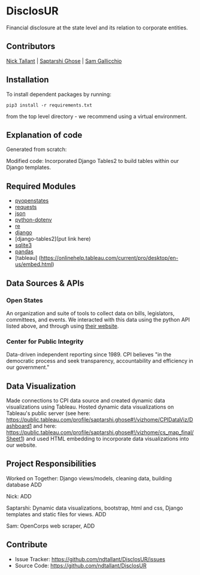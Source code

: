 DisclosUR
=========

Financial disclosure at the state level and its relation to corporate entities.

## Contributors

[Nick Tallant](https://github.com/ndtallant) | [Saptarshi Ghose](https://github.com/saptarshighose) |  [Sam Gallicchio](https://github.com/SRGallicchio)

## Installation
To install dependent packages by running:

```
pip3 install -r requirements.txt
```

from the top level directory - we recommend using a virtual environment.

## Explanation of code
Generated from scratch:

Modified code: 
Incorporated Django Tables2 to build tables within our Django templates. 

## Required Modules

* [pyopenstates](http://docs.openstates.org/projects/pyopenstates/en/latest/pyopenstates%20module.html)
* [requests](http://docs.python-requests.org/en/master/)
* [json](https://docs.python.org/3/library/json.html)
* [python-dotenv](https://github.com/theskumar/python-dotenv)
* [re](https://docs.python.org/3/library/re.html)
* [django](https://www.djangoproject.com/)
* [django-tables2](put link here)
* [sqlite3](https://docs.python.org/3/library/sqlite3.html)
* [pandas](https://pandas.pydata.org/)
* [tableau] (https://onlinehelp.tableau.com/current/pro/desktop/en-us/embed.html)

## Data Sources & APIs

### Open States
An organization and suite of tools to collect data on bills, legislators, committees, and events. We interacted with this data using the python API listed above, and through using [their website](https://openstates.org/).

### Center for Public Integrity
Data-driven independent reporting since 1989. CPI  believes "in the democratic process and seek transparency, accountability and efficiency in our government."

## Data Visualization
Made connections to CPI data source and created dynamic data visualizations using Tableau.  Hosted dynamic data visualizations on Tableau's public server (see here: https://public.tableau.com/profile/saptarshi.ghose#!/vizhome/CPIDataViz/Dashboard1 and here: https://public.tableau.com/profile/saptarshi.ghose#!/vizhome/cs_map_final/Sheet1) and used HTML embedding to incorporate data visualizations into our website.  

## Project Responsibilities
Worked on Together: Django views/models, cleaning data, building database ADD

Nick:  ADD

Saptarshi: Dynamic data visualizations, bootstrap, html and css, Django templates and static files for views. ADD

Sam: OpenCorps web scraper,  ADD 

Contribute
---------

- Issue Tracker: https://github.com/ndtallant/DisclosUR/issues
- Source Code: https://github.com/ndtallant/DisclosUR
